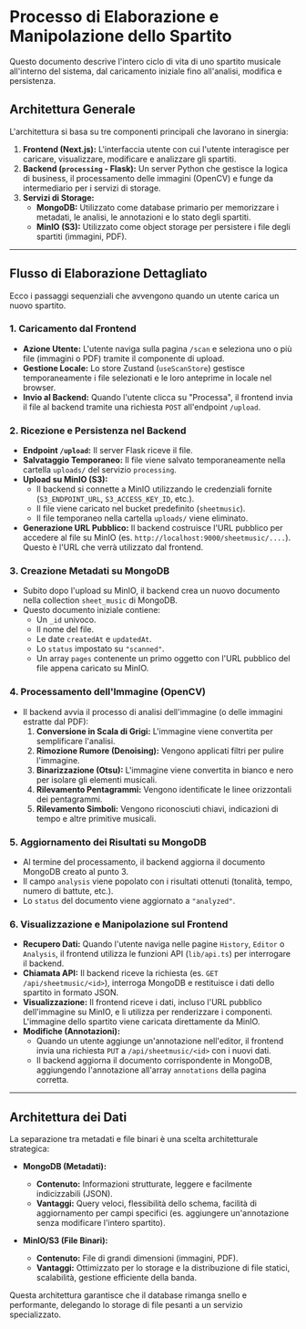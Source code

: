 # Processo di Elaborazione e Manipolazione dello Spartito

Questo documento descrive l'intero ciclo di vita di uno spartito musicale all'interno del sistema, dal caricamento iniziale fino all'analisi, modifica e persistenza.

## Architettura Generale

L'architettura si basa su tre componenti principali che lavorano in sinergia:

1.  **Frontend (Next.js):** L'interfaccia utente con cui l'utente interagisce per caricare, visualizzare, modificare e analizzare gli spartiti.
2.  **Backend (`processing` - Flask):** Un server Python che gestisce la logica di business, il processamento delle immagini (OpenCV) e funge da intermediario per i servizi di storage.
3.  **Servizi di Storage:**
    *   **MongoDB:** Utilizzato come database primario per memorizzare i metadati, le analisi, le annotazioni e lo stato degli spartiti.
    *   **MinIO (S3):** Utilizzato come object storage per persistere i file degli spartiti (immagini, PDF).

---

## Flusso di Elaborazione Dettagliato

Ecco i passaggi sequenziali che avvengono quando un utente carica un nuovo spartito.

### 1. Caricamento dal Frontend

-   **Azione Utente:** L'utente naviga sulla pagina `/scan` e seleziona uno o più file (immagini o PDF) tramite il componente di upload.
-   **Gestione Locale:** Lo store Zustand (`useScanStore`) gestisce temporaneamente i file selezionati e le loro anteprime in locale nel browser.
-   **Invio al Backend:** Quando l'utente clicca su "Processa", il frontend invia il file al backend tramite una richiesta `POST` all'endpoint `/upload`.

### 2. Ricezione e Persistenza nel Backend

-   **Endpoint `/upload`:** Il server Flask riceve il file.
-   **Salvataggio Temporaneo:** Il file viene salvato temporaneamente nella cartella `uploads/` del servizio `processing`.
-   **Upload su MinIO (S3):**
    -   Il backend si connette a MinIO utilizzando le credenziali fornite (`S3_ENDPOINT_URL`, `S3_ACCESS_KEY_ID`, etc.).
    -   Il file viene caricato nel bucket predefinito (`sheetmusic`).
    -   Il file temporaneo nella cartella `uploads/` viene eliminato.
-   **Generazione URL Pubblico:** Il backend costruisce l'URL pubblico per accedere al file su MinIO (es. `http://localhost:9000/sheetmusic/....`). Questo è l'URL che verrà utilizzato dal frontend.

### 3. Creazione Metadati su MongoDB

-   Subito dopo l'upload su MinIO, il backend crea un nuovo documento nella collection `sheet_music` di MongoDB.
-   Questo documento iniziale contiene:
    -   Un `_id` univoco.
    -   Il nome del file.
    -   Le date `createdAt` e `updatedAt`.
    -   Lo `status` impostato su `"scanned"`.
    -   Un array `pages` contenente un primo oggetto con l'URL pubblico del file appena caricato su MinIO.

### 4. Processamento dell'Immagine (OpenCV)

-   Il backend avvia il processo di analisi dell'immagine (o delle immagini estratte dal PDF):
    1.  **Conversione in Scala di Grigi:** L'immagine viene convertita per semplificare l'analisi.
    2.  **Rimozione Rumore (Denoising):** Vengono applicati filtri per pulire l'immagine.
    3.  **Binarizzazione (Otsu):** L'immagine viene convertita in bianco e nero per isolare gli elementi musicali.
    4.  **Rilevamento Pentagrammi:** Vengono identificate le linee orizzontali dei pentagrammi.
    5.  **Rilevamento Simboli:** Vengono riconosciuti chiavi, indicazioni di tempo e altre primitive musicali.

### 5. Aggiornamento dei Risultati su MongoDB

-   Al termine del processamento, il backend aggiorna il documento MongoDB creato al punto 3.
-   Il campo `analysis` viene popolato con i risultati ottenuti (tonalità, tempo, numero di battute, etc.).
-   Lo `status` del documento viene aggiornato a `"analyzed"`.

### 6. Visualizzazione e Manipolazione sul Frontend

-   **Recupero Dati:** Quando l'utente naviga nelle pagine `History`, `Editor` o `Analysis`, il frontend utilizza le funzioni API (`lib/api.ts`) per interrogare il backend.
-   **Chiamata API:** Il backend riceve la richiesta (es. `GET /api/sheetmusic/<id>`), interroga MongoDB e restituisce i dati dello spartito in formato JSON.
-   **Visualizzazione:** Il frontend riceve i dati, incluso l'URL pubblico dell'immagine su MinIO, e li utilizza per renderizzare i componenti. L'immagine dello spartito viene caricata direttamente da MinIO.
-   **Modifiche (Annotazioni):**
    -   Quando un utente aggiunge un'annotazione nell'editor, il frontend invia una richiesta `PUT` a `/api/sheetmusic/<id>` con i nuovi dati.
    -   Il backend aggiorna il documento corrispondente in MongoDB, aggiungendo l'annotazione all'array `annotations` della pagina corretta.

---

## Architettura dei Dati

La separazione tra metadati e file binari è una scelta architetturale strategica:

-   **MongoDB (Metadati):**
    -   **Contenuto:** Informazioni strutturate, leggere e facilmente indicizzabili (JSON).
    -   **Vantaggi:** Query veloci, flessibilità dello schema, facilità di aggiornamento per campi specifici (es. aggiungere un'annotazione senza modificare l'intero spartito).

-   **MinIO/S3 (File Binari):**
    -   **Contenuto:** File di grandi dimensioni (immagini, PDF).
    -   **Vantaggi:** Ottimizzato per lo storage e la distribuzione di file statici, scalabilità, gestione efficiente della banda.

Questa architettura garantisce che il database rimanga snello e performante, delegando lo storage di file pesanti a un servizio specializzato.
